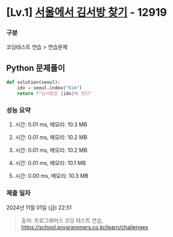 # [Lv.1] [서울에서 김서방 찾기](https://school.programmers.co.kr/learn/courses/30/lessons/12919?language=python3) - 12919 

### 구분

코딩테스트 연습 > 연습문제

## Python 문제풀이

```py
def solution(seoul):
    idx = seoul.index("Kim")
    return f"김서방은 {idx}에 있다"
```

### 성능 요약

1. 시간: 0.01 ms, 메모리: 10.3 MB

2. 시간: 0.01 ms, 메모리: 10.2 MB
3. 시간: 0.01 ms, 메모리: 10.2 MB
4. 시간: 0.01 ms, 메모리: 10.1 MB
5. 시간: 0.00 ms, 메모리: 10.3 MB

### 제출 일자

2024년 11월 01일 (금) 22:51

> 출처: 프로그래머스 코딩 테스트 연습, https://school.programmers.co.kr/learn/challenges